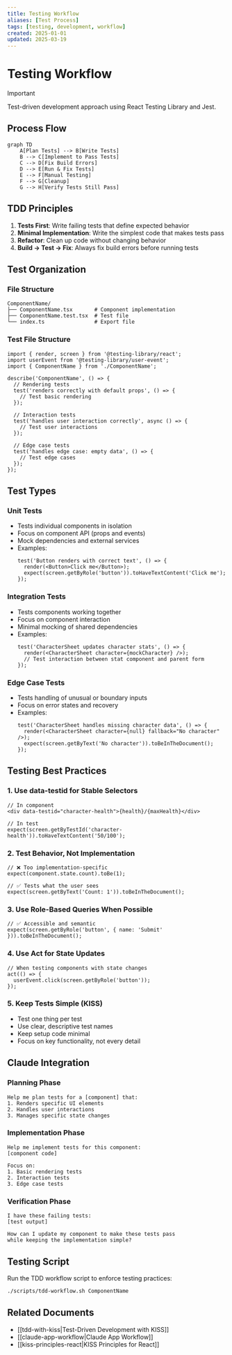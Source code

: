 ```yaml
---
title: Testing Workflow
aliases: [Test Process]
tags: [testing, development, workflow]
created: 2025-01-01
updated: 2025-03-19
---
```


# Testing Workflow

> [!important]
> Test-driven development approach using React Testing Library and Jest.

## Process Flow
```mermaid
graph TD
    A[Plan Tests] --> B[Write Tests]
    B --> C[Implement to Pass Tests]
    C --> D[Fix Build Errors]
    D --> E[Run & Fix Tests]
    E --> F[Manual Testing]
    F --> G[Cleanup]
    G --> H[Verify Tests Still Pass]
```

## TDD Principles
1. **Tests First**: Write failing tests that define expected behavior
2. **Minimal Implementation**: Write the simplest code that makes tests pass
3. **Refactor**: Clean up code without changing behavior
4. **Build → Test → Fix**: Always fix build errors before running tests

## Test Organization

### File Structure
```
ComponentName/
├── ComponentName.tsx       # Component implementation
├── ComponentName.test.tsx  # Test file
└── index.ts                # Export file
```

### Test File Structure
```tsx
import { render, screen } from '@testing-library/react';
import userEvent from '@testing-library/user-event';
import { ComponentName } from './ComponentName';

describe('ComponentName', () => {
  // Rendering tests
  test('renders correctly with default props', () => {
    // Test basic rendering
  });
  
  // Interaction tests
  test('handles user interaction correctly', async () => {
    // Test user interactions
  });
  
  // Edge case tests
  test('handles edge case: empty data', () => {
    // Test edge cases
  });
});
```

## Test Types

### Unit Tests
- Tests individual components in isolation
- Focus on component API (props and events)
- Mock dependencies and external services
- Examples:
  ```tsx
  test('Button renders with correct text', () => {
    render(<Button>Click me</Button>);
    expect(screen.getByRole('button')).toHaveTextContent('Click me');
  });
  ```

### Integration Tests
- Tests components working together
- Focus on component interaction
- Minimal mocking of shared dependencies
- Examples:
  ```tsx
  test('CharacterSheet updates character stats', () => {
    render(<CharacterSheet character={mockCharacter} />);
    // Test interaction between stat component and parent form
  });
  ```

### Edge Case Tests
- Tests handling of unusual or boundary inputs
- Focus on error states and recovery
- Examples:
  ```tsx
  test('CharacterSheet handles missing character data', () => {
    render(<CharacterSheet character={null} fallback="No character" />);
    expect(screen.getByText('No character')).toBeInTheDocument();
  });
  ```

## Testing Best Practices

### 1. Use data-testid for Stable Selectors
```tsx
// In component
<div data-testid="character-health">{health}/{maxHealth}</div>

// In test
expect(screen.getByTestId('character-health')).toHaveTextContent('50/100');
```

### 2. Test Behavior, Not Implementation
```tsx
// ❌ Too implementation-specific
expect(component.state.count).toBe(1);

// ✅ Tests what the user sees
expect(screen.getByText('Count: 1')).toBeInTheDocument();
```

### 3. Use Role-Based Queries When Possible
```tsx
// ✅ Accessible and semantic
expect(screen.getByRole('button', { name: 'Submit' })).toBeInTheDocument();
```

### 4. Use Act for State Updates
```tsx
// When testing components with state changes
act(() => {
  userEvent.click(screen.getByRole('button'));
});
```

### 5. Keep Tests Simple (KISS)
- Test one thing per test
- Use clear, descriptive test names
- Keep setup code minimal
- Focus on key functionality, not every detail

## Claude Integration

### Planning Phase
```
Help me plan tests for a [component] that:
1. Renders specific UI elements
2. Handles user interactions
3. Manages specific state changes
```

### Implementation Phase
```
Help me implement tests for this component:
[component code]

Focus on:
1. Basic rendering tests
2. Interaction tests
3. Edge case tests
```

### Verification Phase
```
I have these failing tests:
[test output]

How can I update my component to make these tests pass
while keeping the implementation simple?
```

## Testing Script
Run the TDD workflow script to enforce testing practices:
```bash
./scripts/tdd-workflow.sh ComponentName
```

## Related Documents
- [[tdd-with-kiss|Test-Driven Development with KISS]]
- [[claude-app-workflow|Claude App Workflow]]
- [[kiss-principles-react|KISS Principles for React]]
